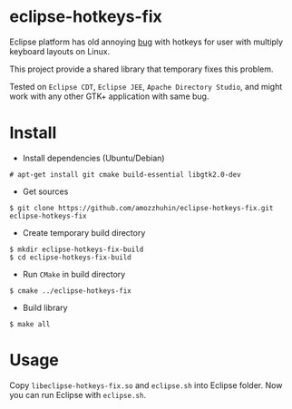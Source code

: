 eclipse-hotkeys-fix
===================

Eclipse platform has old annoying [bug](https://bugs.eclipse.org/bugs/show_bug.cgi?id=61190) with
hotkeys for user with multiply keyboard layouts on Linux.

This project provide a shared library that temporary fixes this problem.

Tested on `Eclipse CDT`, `Eclipse JEE`, `Apache Directory Studio`, and might work with any other GTK+ application
with same bug.

Install
===================

* Install dependencies (Ubuntu/Debian)

```
# apt-get install git cmake build-essential libgtk2.0-dev
```

* Get sources

```
$ git clone https://github.com/amozzhuhin/eclipse-hotkeys-fix.git eclipse-hotkeys-fix
```

* Create temporary build directory

```
$ mkdir eclipse-hotkeys-fix-build
$ cd eclipse-hotkeys-fix-build
```

* Run `CMake` in build directory

```
$ cmake ../eclipse-hotkeys-fix
```

* Build library

```
$ make all
```

Usage
===================

Copy `libeclipse-hotkeys-fix.so` and `eclipse.sh` into Eclipse folder. Now you can run Eclipse with `eclipse.sh`.
